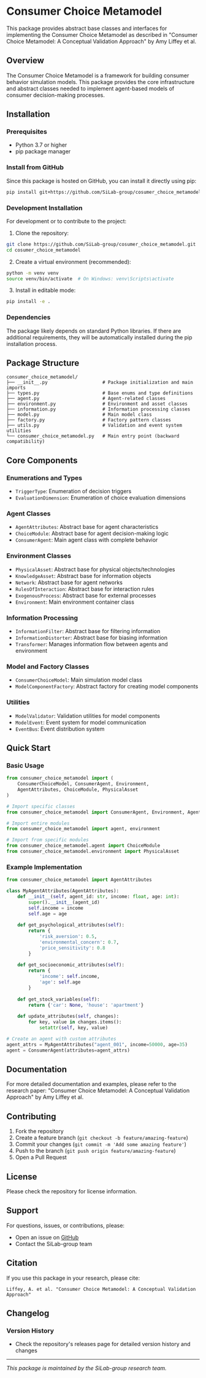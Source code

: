 # Consumer Choice Metamodel

This package provides abstract base classes and interfaces for implementing the Consumer Choice Metamodel as described in "Consumer Choice Metamodel: A Conceptual Validation Approach" by Amy Liffey et al.

## Overview

The Consumer Choice Metamodel is a framework for building consumer behavior simulation models. This package provides the core infrastructure and abstract classes needed to implement agent-based models of consumer decision-making processes.


## Installation

### Prerequisites

- Python 3.7 or higher
- pip package manager

### Install from GitHub

Since this package is hosted on GitHub, you can install it directly using pip:

```bash
pip install git+https://github.com/SiLab-group/cosumer_choice_metamodel.git
```

### Development Installation

For development or to contribute to the project:

1. Clone the repository:
```bash
git clone https://github.com/SiLab-group/cosumer_choice_metamodel.git
cd cosumer_choice_metamodel
```

2. Create a virtual environment (recommended):
```bash
python -m venv venv
source venv/bin/activate  # On Windows: venv\Scripts\activate
```

3. Install in editable mode:
```bash
pip install -e .
```

### Dependencies

The package likely depends on standard Python libraries. If there are additional requirements, they will be automatically installed during the pip installation process.

## Package Structure

```
consumer_choice_metamodel/
├── __init__.py                    # Package initialization and main imports
├── types.py                       # Base enums and type definitions
├── agent.py                       # Agent-related classes
├── environment.py                 # Environment and asset classes
├── information.py                 # Information processing classes
├── model.py                       # Main model class
├── factory.py                     # Factory pattern classes
├── utils.py                       # Validation and event system utilities
└── consumer_choice_metamodel.py   # Main entry point (backward compatibility)
```

## Core Components

### Enumerations and Types
- `TriggerType`: Enumeration of decision triggers
- `EvaluationDimension`: Enumeration of choice evaluation dimensions

### Agent Classes
- `AgentAttributes`: Abstract base for agent characteristics
- `ChoiceModule`: Abstract base for agent decision-making logic
- `ConsumerAgent`: Main agent class with complete behavior

### Environment Classes
- `PhysicalAsset`: Abstract base for physical objects/technologies
- `KnowledgeAsset`: Abstract base for information objects
- `Network`: Abstract base for agent networks
- `RulesOfInteraction`: Abstract base for interaction rules
- `ExogenousProcess`: Abstract base for external processes
- `Environment`: Main environment container class

### Information Processing
- `InformationFilter`: Abstract base for filtering information
- `InformationDistorter`: Abstract base for biasing information
- `Transformer`: Manages information flow between agents and environment

### Model and Factory Classes
- `ConsumerChoiceModel`: Main simulation model class
- `ModelComponentFactory`: Abstract factory for creating model components

### Utilities
- `ModelValidator`: Validation utilities for model components
- `ModelEvent`: Event system for model communication
- `EventBus`: Event distribution system

## Quick Start

### Basic Usage

```python
from consumer_choice_metamodel import (
    ConsumerChoiceModel, ConsumerAgent, Environment,
    AgentAttributes, ChoiceModule, PhysicalAsset
)

# Import specific classes
from consumer_choice_metamodel import ConsumerAgent, Environment, AgentAttributes

# Import entire modules
from consumer_choice_metamodel import agent, environment

# Import from specific modules
from consumer_choice_metamodel.agent import ChoiceModule
from consumer_choice_metamodel.environment import PhysicalAsset
```

### Example Implementation

```python
from consumer_choice_metamodel import AgentAttributes

class MyAgentAttributes(AgentAttributes):
    def __init__(self, agent_id: str, income: float, age: int):
        super().__init__(agent_id)
        self.income = income
        self.age = age
    
    def get_psychological_attributes(self):
        return {
            'risk_aversion': 0.5,
            'environmental_concern': 0.7,
            'price_sensitivity': 0.8
        }
    
    def get_socioeconomic_attributes(self):
        return {
            'income': self.income,
            'age': self.age
        }
    
    def get_stock_variables(self):
        return {'car': None, 'house': 'apartment'}
    
    def update_attributes(self, changes):
        for key, value in changes.items():
            setattr(self, key, value)

# Create an agent with custom attributes
agent_attrs = MyAgentAttributes("agent_001", income=50000, age=35)
agent = ConsumerAgent(attributes=agent_attrs)
```

## Documentation

For more detailed documentation and examples, please refer to the research paper:
"Consumer Choice Metamodel: A Conceptual Validation Approach" by Amy Liffey et al.

## Contributing

1. Fork the repository
2. Create a feature branch (`git checkout -b feature/amazing-feature`)
3. Commit your changes (`git commit -m 'Add some amazing feature'`)
4. Push to the branch (`git push origin feature/amazing-feature`)
5. Open a Pull Request

## License

Please check the repository for license information.

## Support

For questions, issues, or contributions, please:
- Open an issue on [GitHub](https://github.com/SiLab-group/cosumer_choice_metamodel/issues)
- Contact the SiLab-group team

## Citation

If you use this package in your research, please cite:

```
Liffey, A. et al. "Consumer Choice Metamodel: A Conceptual Validation Approach"
```

## Changelog

### Version History
- Check the repository's releases page for detailed version history and changes

---

*This package is maintained by the SiLab-group research team.*